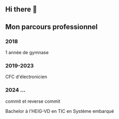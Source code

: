 ## Hi there 👋

## Mon parcours professionnel

### 2018 

1 année de gymnase

### 2019-2023

CFC d'électronicien

### 2024 ...

commit et reverse commit

Bachelor à l'HEIG-VD en TIC en Système embarqué
<!--
**thomasstaheli/thomasstaheli** is a ✨ _special_ ✨ repository because its `README.md` (this file) appears on your GitHub profile.

Here are some ideas to get you started:

- 🔭 I’m currently working on ...
- 🌱 I’m currently learning ...
- 👯 I’m looking to collaborate on ...
- 🤔 I’m looking for help with ...
- 💬 Ask me about ...
- 📫 How to reach me: ...
- 😄 Pronouns: ...
- ⚡ Fun fact: ...
-->
